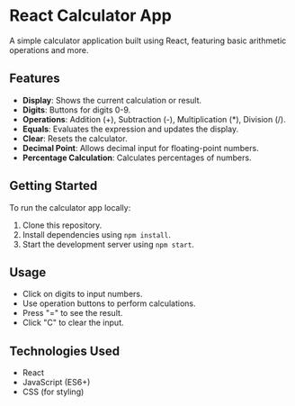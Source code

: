 # React Calculator App
A simple calculator application built using React, featuring basic arithmetic operations and more.

## Features

- **Display**: Shows the current calculation or result.
- **Digits**: Buttons for digits 0-9.
- **Operations**: Addition (+), Subtraction (-), Multiplication (*), Division (/).
- **Equals**: Evaluates the expression and updates the display.
- **Clear**: Resets the calculator.
- **Decimal Point**: Allows decimal input for floating-point numbers.
- **Percentage Calculation**: Calculates percentages of numbers.

## Getting Started

To run the calculator app locally:

1. Clone this repository.
2. Install dependencies using `npm install`.
3. Start the development server using `npm start`.

## Usage

- Click on digits to input numbers.
- Use operation buttons to perform calculations.
- Press "=" to see the result.
- Click "C" to clear the input.

## Technologies Used

- React
- JavaScript (ES6+)
- CSS (for styling)
